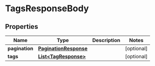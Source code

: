 

# TagsResponseBody


## Properties

Name | Type | Description | Notes
------------ | ------------- | ------------- | -------------
**pagination** | [**PaginationResponse**](PaginationResponse.md) |  |  [optional]
**tags** | [**List&lt;TagResponse&gt;**](TagResponse.md) |  |  [optional]



